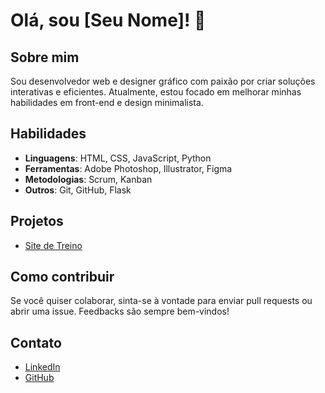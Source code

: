 # Olá, sou [Seu Nome]! 👋

## Sobre mim
Sou desenvolvedor web e designer gráfico com paixão por criar soluções interativas e eficientes. Atualmente, estou focado em melhorar minhas habilidades em front-end e design minimalista.

## Habilidades
- **Linguagens**: HTML, CSS, JavaScript, Python
- **Ferramentas**: Adobe Photoshop, Illustrator, Figma
- **Metodologias**: Scrum, Kanban
- **Outros**: Git, GitHub, Flask

## Projetos
- [Site de Treino](https://github.com/rateryyz/site)

## Como contribuir
Se você quiser colaborar, sinta-se à vontade para enviar pull requests ou abrir uma issue. Feedbacks são sempre bem-vindos!

## Contato
- [LinkedIn](https://www.linkedin.com/in/marcus-vinicius-moreira-front-end/)
- [GitHub](https://github.com/rateryyz)
